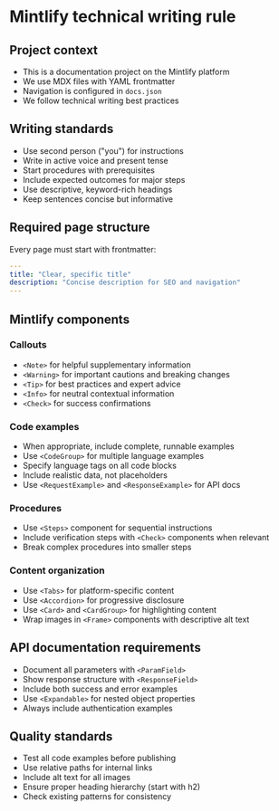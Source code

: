 # Mintlify technical writing rule

## Project context

- This is a documentation project on the Mintlify platform
- We use MDX files with YAML frontmatter  
- Navigation is configured in `docs.json`
- We follow technical writing best practices

## Writing standards

- Use second person ("you") for instructions
- Write in active voice and present tense
- Start procedures with prerequisites
- Include expected outcomes for major steps
- Use descriptive, keyword-rich headings
- Keep sentences concise but informative

## Required page structure

Every page must start with frontmatter:

```yaml
---
title: "Clear, specific title"
description: "Concise description for SEO and navigation"
---
```

## Mintlify components

### Callouts

- `<Note>` for helpful supplementary information
- `<Warning>` for important cautions and breaking changes
- `<Tip>` for best practices and expert advice  
- `<Info>` for neutral contextual information
- `<Check>` for success confirmations

### Code examples

- When appropriate, include complete, runnable examples
- Use `<CodeGroup>` for multiple language examples
- Specify language tags on all code blocks
- Include realistic data, not placeholders
- Use `<RequestExample>` and `<ResponseExample>` for API docs

### Procedures

- Use `<Steps>` component for sequential instructions
- Include verification steps with `<Check>` components when relevant
- Break complex procedures into smaller steps

### Content organization

- Use `<Tabs>` for platform-specific content
- Use `<Accordion>` for progressive disclosure
- Use `<Card>` and `<CardGroup>` for highlighting content
- Wrap images in `<Frame>` components with descriptive alt text

## API documentation requirements

- Document all parameters with `<ParamField>`
- Show response structure with `<ResponseField>`
- Include both success and error examples
- Use `<Expandable>` for nested object properties
- Always include authentication examples

## Quality standards

- Test all code examples before publishing
- Use relative paths for internal links
- Include alt text for all images
- Ensure proper heading hierarchy (start with h2)
- Check existing patterns for consistency
